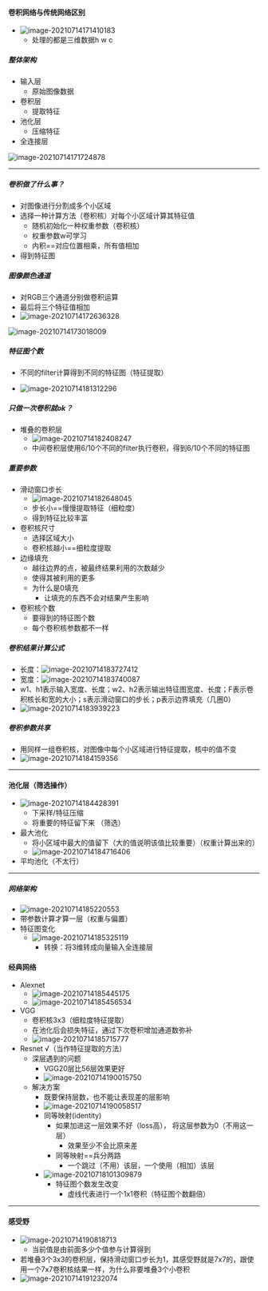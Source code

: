 #### 卷积网络与传统网络区别

* ![image-20210714171410183](cnn.assets/image-20210714171410183.png)
  * 处理的都是三维数据h  w  c

##### 整体架构

* 输入层
  * 原始图像数据
* 卷积层
  * 提取特征
* 池化层
  * 压缩特征
* 全连接层

![image-20210714171724878](cnn.assets/image-20210714171724878.png)

---

##### 卷积做了什么事？

* 对图像进行分割成多个小区域
* 选择一种计算方法（卷积核）对每个小区域计算其特征值
  * 随机初始化一种权重参数（卷积核）
  * 权重参数w可学习
  * 内积==对应位置相乘，所有值相加
* 得到特征图

##### 图像颜色通道

* 对RGB三个通道分别做卷积运算
* 最后将三个特征值相加
* ![image-20210714172636328](cnn.assets/image-20210714172636328.png)

![image-20210714173018009](cnn.assets/image-20210714173018009.png)

##### 特征图个数

* 不同的filter计算得到不同的特征图（特征提取）

* ![image-20210714181312296](cnn.assets/image-20210714181312296.png)

  

##### 只做一次卷积就ok？

* 堆叠的卷积层
  * ![image-20210714182408247](cnn.assets/image-20210714182408247.png)
  * 中间卷积层使用6/10个不同的filter执行卷积，得到6/10个不同的特征图

##### 重要参数

* 滑动窗口步长
  * ![image-20210714182648045](cnn.assets/image-20210714182648045.png)
  * 步长小==慢慢提取特征（细粒度）
  * 得到特征比较丰富
* 卷积核尺寸
  * 选择区域大小
  * 卷积核越小==细粒度提取
* 边缘填充
  * 越往边界的点，被最终结果利用的次数越少
  * 使得其被利用的更多
  * 为什么是0填充
    * 让填充的东西不会对结果产生影响
* 卷积核个数
  * 要得到的特征图个数
  * 每个卷积核参数都不一样

##### 卷积结果计算公式

* 长度：![image-20210714183727412](cnn.assets/image-20210714183727412.png)
* 宽度：![image-20210714183740087](cnn.assets/image-20210714183740087.png)
* w1、h1表示输入宽度、长度；w2、h2表示输出特征图宽度、长度；F表示卷积核长和宽的大小；s表示滑动窗口的步长；p表示边界填充（几圈0）
* ![image-20210714183939223](cnn.assets/image-20210714183939223.png)

##### 卷积参数共享

* 用同样一组卷积核，对图像中每个小区域进行特征提取，核中的值不变
* ![image-20210714184159356](cnn.assets/image-20210714184159356.png)

---

#### 池化层（筛选操作）

* ![image-20210714184428391](cnn.assets/image-20210714184428391.png)
  * 下采样/特征压缩
  * 将重要的特征留下来 （筛选）
* 最大池化
  * 将小区域中最大的值留下（大的值说明该值比较重要）（权重计算出来的）
  * ![image-20210714184716406](cnn.assets/image-20210714184716406.png)
* 平均池化（不太行）

---

##### 网络架构

* ![image-20210714185220553](cnn.assets/image-20210714185220553.png)
* 带参数计算才算一层（权重与偏置）
* 特征图变化
  * ![image-20210714185325119](cnn.assets/image-20210714185325119.png)
    * 转换：将3维转成向量输入全连接层

#### 经典网络

* Alexnet
  * ![image-20210714185445175](cnn.assets/image-20210714185445175.png)
  * ![image-20210714185456534](cnn.assets/image-20210714185456534.png)
* VGG
  * 卷积核3x3（细粒度特征提取）
  * 在池化后会损失特征，通过下次卷积增加通道数弥补
  * ![image-20210714185715777](cnn.assets/image-20210714185715777.png)
* Resnet √（当作特征提取的方法）
  * 深层遇到的问题
    * VGG20层比56层效果更好
    * ![image-20210714190015750](cnn.assets/image-20210714190015750.png)
  * 解决方案
    * 既要保持层数，也不能让表现差的层影响
    * ![image-20210714190058517](cnn.assets/image-20210714190058517.png)
    * 同等映射(identity)
      * 如果加进这一层效果不好（loss高）， 将这层参数为0（不用这一层）
        * 效果至少不会比原来差
      * 同等映射==兵分两路
        * 一个跳过（不用）该层，一个使用（相加）该层
    * ![image-20210718101309879](cnn.assets/image-20210718101309879.png)
      * 特征图个数发生改变
        * 虚线代表进行一个1x1卷积（特征图个数翻倍）

---

#### 感受野

* ![image-20210714190818713](cnn.assets/image-20210714190818713.png)
  * 当前值是由前面多少个值参与计算得到
* 若堆叠3个3x3的卷积层，保持滑动窗口步长为1，其感受野就是7x7的，跟使用一个7x7卷积核结果一样，为什么非要堆叠3个小卷积
* ![image-20210714191232074](cnn.assets/image-20210714191232074.png)

